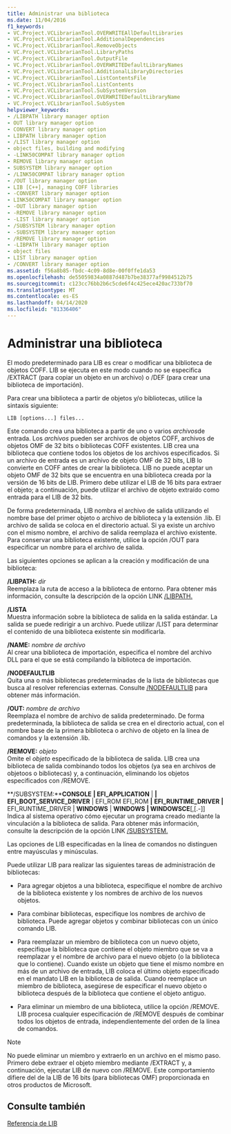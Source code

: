 ```yaml
---
title: Administrar una biblioteca
ms.date: 11/04/2016
f1_keywords:
- VC.Project.VCLibrarianTool.OVERWRITEAllDefaultLibraries
- VC.Project.VCLibrarianTool.AdditionalDependencies
- VC.Project.VCLibrarianTool.RemoveObjects
- VC.Project.VCLibrarianTool.LibraryPaths
- VC.Project.VCLibrarianTool.OutputFile
- VC.Project.VCLibrarianTool.OVERWRITEDefaultLibraryNames
- VC.Project.VCLibrarianTool.AdditionalLibraryDirectories
- VC.Project.VCLibrarianTool.ListContentsFile
- VC.Project.VCLibrarianTool.ListContents
- VC.Project.VCLibrarianTool.SubSystemVersion
- VC.Project.VCLibrarianTool.OVERWRITEDefaultLibraryName
- VC.Project.VCLibrarianTool.SubSystem
helpviewer_keywords:
- /LIBPATH library manager option
- OUT library manager option
- CONVERT library manager option
- LIBPATH library manager option
- /LIST library manager option
- object files, building and modifying
- -LINK50COMPAT library manager option
- REMOVE library manager option
- SUBSYSTEM library manager option
- /LINK50COMPAT library manager option
- /OUT library manager option
- LIB [C++], managing COFF libraries
- -CONVERT library manager option
- LINK50COMPAT library manager option
- -OUT library manager option
- -REMOVE library manager option
- -LIST library manager option
- /SUBSYSTEM library manager option
- -SUBSYSTEM library manager option
- /REMOVE library manager option
- -LIBPATH library manager option
- object files
- LIST library manager option
- /CONVERT library manager option
ms.assetid: f56a8b85-fbdc-4c09-8d8e-00f0ffe1da53
ms.openlocfilehash: de55059834a0887d487b7be38377af9984512b75
ms.sourcegitcommit: c123cc76bb2b6c5cde6f4c425ece420ac733bf70
ms.translationtype: MT
ms.contentlocale: es-ES
ms.lasthandoff: 04/14/2020
ms.locfileid: "81336406"
---
```

# <a name="managing-a-library"></a>Administrar una biblioteca

El modo predeterminado para LIB es crear o modificar una biblioteca de objetos COFF. LIB se ejecuta en este modo cuando no se especifica /EXTRACT (para copiar un objeto en un archivo) o /DEF (para crear una biblioteca de importación).

Para crear una biblioteca a partir de objetos y/o bibliotecas, utilice la sintaxis siguiente:

```
LIB [options...] files...
```

Este comando crea una biblioteca a partir de uno o varios *archivos*de entrada. Los *archivos* pueden ser archivos de objetos COFF, archivos de objetos OMF de 32 bits o bibliotecas COFF existentes. LIB crea una biblioteca que contiene todos los objetos de los archivos especificados. Si un archivo de entrada es un archivo de objeto OMF de 32 bits, LIB lo convierte en COFF antes de crear la biblioteca. LIB no puede aceptar un objeto OMF de 32 bits que se encuentra en una biblioteca creada por la versión de 16 bits de LIB. Primero debe utilizar el LIB de 16 bits para extraer el objeto; a continuación, puede utilizar el archivo de objeto extraído como entrada para el LIB de 32 bits.

De forma predeterminada, LIB nombra el archivo de salida utilizando el nombre base del primer objeto o archivo de biblioteca y la extensión .lib. El archivo de salida se coloca en el directorio actual. Si ya existe un archivo con el mismo nombre, el archivo de salida reemplaza el archivo existente. Para conservar una biblioteca existente, utilice la opción /OUT para especificar un nombre para el archivo de salida.

Las siguientes opciones se aplican a la creación y modificación de una biblioteca:

**/LIBPATH:** *dir*<br/>
Reemplaza la ruta de acceso a la biblioteca de entorno. Para obtener más información, consulte la descripción de la opción LINK [/LIBPATH.](libpath-additional-libpath.md)

**/LISTA**<br/>
Muestra información sobre la biblioteca de salida en la salida estándar. La salida se puede redirigir a un archivo. Puede utilizar /LIST para determinar el contenido de una biblioteca existente sin modificarla.

**/NAME:** *nombre de archivo*<br/>
Al crear una biblioteca de importación, especifica el nombre del archivo DLL para el que se está compilando la biblioteca de importación.

**/NODEFAULTLIB**<br/>
Quita una o más bibliotecas predeterminadas de la lista de bibliotecas que busca al resolver referencias externas. Consulte [/NODEFAULTLIB](nodefaultlib-ignore-libraries.md) para obtener más información.

**/OUT:** *nombre de archivo*<br/>
Reemplaza el nombre de archivo de salida predeterminado. De forma predeterminada, la biblioteca de salida se crea en el directorio actual, con el nombre base de la primera biblioteca o archivo de objeto en la línea de comandos y la extensión .lib.

**/REMOVE:** *objeto*<br/>
Omite el *objeto* especificado de la biblioteca de salida. LIB crea una biblioteca de salida combinando todos los objetos (ya sea en archivos de objetoos o bibliotecas) y, a continuación, eliminando los objetos especificados con /REMOVE.

**/SUBSYSTEM:****CONSOLE** **&#124; EFI_APPLICATION** &#124; **&#124; EFI_BOOT_SERVICE_DRIVER** &#124; EFI_ROM EFI_ROM **&#124;** **EFI_RUNTIME_DRIVER** **&#124;** EFI_RUNTIME_DRIVER &#124; **WINDOWS** &#124; **WINDOWS** **&#124; WINDOWSCE**[,[.-]]<br/>
Indica al sistema operativo cómo ejecutar un programa creado mediante la vinculación a la biblioteca de salida. Para obtener más información, consulte la descripción de la opción LINK [/SUBSYSTEM.](subsystem-specify-subsystem.md)

Las opciones de LIB especificadas en la línea de comandos no distinguen entre mayúsculas y minúsculas.

Puede utilizar LIB para realizar las siguientes tareas de administración de bibliotecas:

- Para agregar objetos a una biblioteca, especifique el nombre de archivo de la biblioteca existente y los nombres de archivo de los nuevos objetos.

- Para combinar bibliotecas, especifique los nombres de archivo de biblioteca. Puede agregar objetos y combinar bibliotecas con un único comando LIB.

- Para reemplazar un miembro de biblioteca con un nuevo objeto, especifique la biblioteca que contiene el objeto miembro que se va a reemplazar y el nombre de archivo para el nuevo objeto (o la biblioteca que lo contiene). Cuando existe un objeto que tiene el mismo nombre en más de un archivo de entrada, LIB coloca el último objeto especificado en el mandato LIB en la biblioteca de salida. Cuando reemplace un miembro de biblioteca, asegúrese de especificar el nuevo objeto o biblioteca después de la biblioteca que contiene el objeto antiguo.

- Para eliminar un miembro de una biblioteca, utilice la opción /REMOVE. LIB procesa cualquier especificación de /REMOVE después de combinar todos los objetos de entrada, independientemente del orden de la línea de comandos.

> [!NOTE]
> No puede eliminar un miembro y extraerlo en un archivo en el mismo paso. Primero debe extraer el objeto miembro mediante /EXTRACT y, a continuación, ejecutar LIB de nuevo con /REMOVE. Este comportamiento difiere del de la LIB de 16 bits (para bibliotecas OMF) proporcionada en otros productos de Microsoft.

## <a name="see-also"></a>Consulte también

[Referencia de LIB](lib-reference.md)
